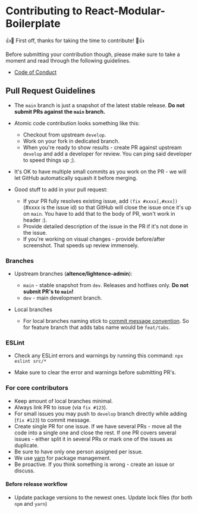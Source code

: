 # Contributing to React-Modular-Boilerplate

👍🎉 First off, thanks for taking the time to contribute! 🎉👍

Before submitting your contribution though, please make sure to take a moment and read through the following guidelines.

* [Code of Conduct](CODE_OF_CONDUCT.md)

## Pull Request Guidelines

* The `main` branch is just a snapshot of the latest stable release. **Do not submit PRs against the `main` branch.**
* Atomic code contribution looks something like this:
    * Checkout from upstream `develop`.
    * Work on your fork in dedicated branch.
    * When you're ready to show results - create PR against upstream `develop` and add a developer for review. You can ping said developer to speed things up ;).
* It's OK to have multiple small commits as you work on the PR - we will let GitHub automatically squash it before merging.

* Good stuff to add in your pull request:
    * If your PR fully resolves existing issue, add `(fix #xxxx[,#xxx])` (#xxxx is the issue id) so that GitHub will close the issue once it's up on `main`. You have to add that to the body of PR, won't work in header :).
    * Provide detailed description of the issue in the PR if it's not done in the issue.
    * If you're working on visual changes - provide before/after screenshot. That speeds up review immensely.

### Branches

* Upstream branches (**altence/lightence-admin**):
    * `main` - stable snapshot from `dev`. Releases and hotfixes only. **Do not submit PR's to `main`!**
    * `dev` - main development branch.

* Local branches
    * For local branches naming stick to [commit message convention](https://www.conventionalcommits.org/en/v1.0.0/). So for feature branch that adds tabs name would be `feat/tabs`.

### ESLint
* Check any ESLint errors and warnings by running this command:
`npx eslint src/*`

* Make sure to clear the error and warnings before submitting PR's. 

### For core contributors

* Keep amount of local branches minimal.
* Always link PR to issue (via `fix #123`).
* For small issues you may push to `develop` branch directly while adding (`fix #123`) to commit message.
* Create single PR for one issue. If we have several PRs - move all the code into a single one and close the rest. If one PR covers several issues - either split it in several PRs or mark one of the issues as duplicate.
* Be sure to have only one person assigned per issue.
* We use [yarn](https://yarnpkg.com/lang/en/) for package management.
* Be proactive. If you think something is wrong - create an issue or discuss.

#### Before release workflow
* Update package versions to the newest ones. Update lock files (for both `npm` and `yarn`)

